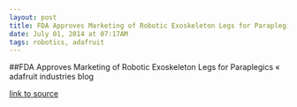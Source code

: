 ```yaml
---
layout: post
title: FDA Approves Marketing of Robotic Exoskeleton Legs for Paraplegics « adafruit industries blog
date: July 01, 2014 at 07:17AM
tags: robotics, adafruit
---
```

##FDA Approves Marketing of Robotic Exoskeleton Legs for Paraplegics « adafruit industries blog

[link to source](http://ift.tt/1wY57QS) 
